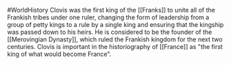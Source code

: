 #WorldHistory 
Clovis was the first king of the [[Franks]] to unite all of the Frankish tribes under one ruler, changing the form of leadership from a group of petty kings to a rule by a single king and ensuring that the kingship was passed down to his heirs. He is considered to be the founder of the [[Merovingian Dynasty]], which ruled the Frankish kingdom for the next two centuries. Clovis is important in the historiography of [[France]] as "the first king of what would become France".